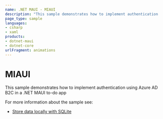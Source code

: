 ```yaml
---
name: .NET MAUI - MIAUI
description: "This sample demonstrates how to implement authentication in a .NET MAUI to-do app"
page_type: sample
languages:
- csharp
- xaml
products:
- dotnet-maui
- dotnet-core
urlFragment: animations
---
```


# MIAUI

This sample demonstrates how to implement authentication using Azure AD B2C in a .NET MAUI to-do app

For more information about the sample see:
- [Store data locally with SQLite](https://docs.microsoft.com/en-us/learn/modules/store-local-data/3-store-data-locally-with-sqlite)